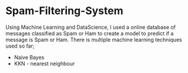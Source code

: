 # Spam-Filtering-System
Using Machine Learning and DataScience, I used a online database of messages classified as Spam or Ham to create a model to predict if a message is Spam or Ham.
There is multiple machine learning techniques used so far;
<ul>
<li>Naive Bayes</li>
<li> KKN - nearest neighbour </li
</ul>
